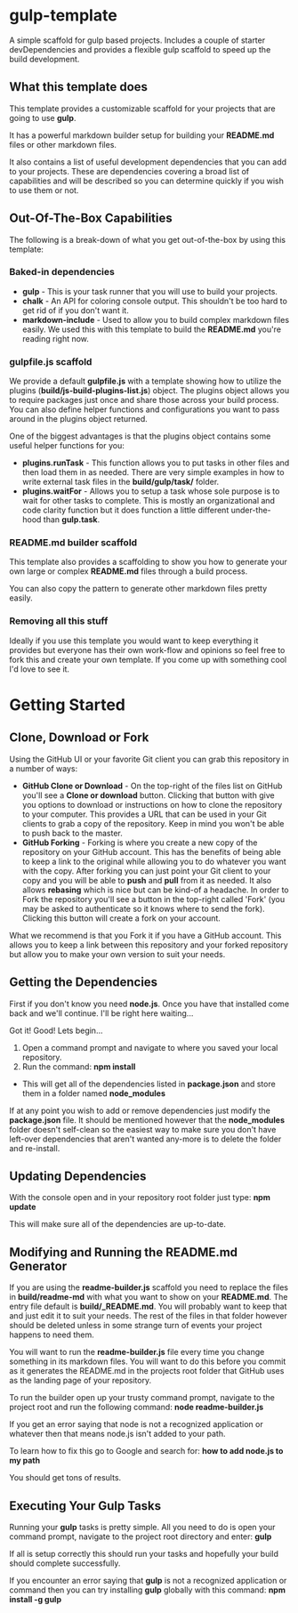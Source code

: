 # gulp-template
A simple scaffold for gulp based projects. Includes a couple of starter devDependencies and provides
a flexible gulp scaffold to speed up the build development.

## What this template does
This template provides a customizable scaffold for your projects that are going to use **gulp**.

It has a powerful markdown builder setup for building your **README.md** files or other markdown
files.

It also contains a list of useful development dependencies that you can add to your projects. These
are dependencies covering a broad list of capabilities and will be described so you can determine
quickly if you wish to use them or not.

## Out-Of-The-Box Capabilities
The following is a break-down of what you get out-of-the-box by using this template:

### Baked-in dependencies
* **gulp** - This is your task runner that you will use to build your projects.
* **chalk** - An API for coloring console output. This shouldn't be too hard to get rid of if you
don't want it.
* **markdown-include** - Used to allow you to build complex markdown files easily. We used this with
this template to build the **README.md** you're reading right now.

### gulpfile.js scaffold
We provide a default **gulpfile.js** with a template showing how to utilize the plugins
(**build/js-build-plugins-list.js**) object. The plugins object allows you to require packages just
once and share those across your build process. You can also define helper functions and
configurations you want to pass around in the plugins object returned.

One of the biggest advantages is that the plugins object contains some useful helper functions for
you:

* **plugins.runTask** - This function allows you to put tasks in other files and then load them in
as needed. There are very simple examples in how to write external task files in the
**build/gulp/task/** folder.
* **plugins.waitFor** - Allows you to setup a task whose sole purpose is to wait for other tasks to
complete. This is mostly an organizational and code clarity function but it does function a little
different under-the-hood than **gulp.task**.

### README.md builder scaffold
This template also provides a scaffolding to show you how to generate your own large or complex
**README.md** files through a build process.

You can also copy the pattern to generate other markdown files pretty easily.

### Removing all this stuff
Ideally if you use this template you would want to keep everything it provides but everyone has
their own work-flow and opinions so feel free to fork this and create your own template. If you come
up with something cool I'd love to see it.

# Getting Started

## Clone, Download or Fork
Using the GitHub UI or your favorite Git client you can grab this repository in a number of ways:

* **GitHub Clone or Download** - On the top-right of the files list on GitHub you'll see a
**Clone or download** button. Clicking that button with give you options to download or instructions
on how to clone the repository to your computer. This provides a URL that can be used in your Git
clients to grab a copy of the repository. Keep in mind you won't be able to push back to the master.
* **GitHub Forking** - Forking is where you create a new copy of the repository on your GitHub
account. This has the benefits of being able to keep a link to the original while allowing you to do
whatever you want with the copy. After forking you can just point your Git client to your copy and
you will be able to **push** and **pull** from it as needed. It also allows **rebasing** which is
nice but can be kind-of a headache. In order to Fork the repository you'll see a button in the
top-right called 'Fork' (you may be asked to authenticate so it knows where to send the fork).
Clicking this button will create a fork on your account.

What we recommend is that you Fork it if you have a GitHub account. This allows you to keep a link
between this repository and your forked repository but allow you to make your own version to suit
your needs.

## Getting the Dependencies
First if you don't know you need **node.js**. Once you have that installed come back and we'll
continue. I'll be right here waiting...

Got it! Good! Lets begin...

1. Open a command prompt and navigate to where you saved your local repository.
2. Run the command: **npm install**
  - This will get all of the dependencies listed in **package.json** and store them in a folder named **node_modules**

If at any point you wish to add or remove dependencies just modify the **package.json** file. It
should be mentioned however that the **node_modules** folder doesn't self-clean so the easiest way
to make sure you don't have left-over dependencies that aren't wanted any-more is to delete the folder
and re-install.

## Updating Dependencies
With the console open and in your repository root folder just type: **npm update**

This will make sure all of the dependencies are up-to-date.

## Modifying and Running the README.md Generator
If you are using the **readme-builder.js** scaffold you need to replace the files in
**build/readme-md** with what you want to show on your **README.md**. The entry file default is
**build/_README.md**. You will probably want to keep that and just edit it to suit your needs.
The rest of the files in that folder however should be deleted unless in some strange turn of events
your project happens to need them.

You will want to run the **readme-builder.js** file every time you change something in its markdown
files. You will want to do this before you commit as it generates the README.md in the projects root
folder that GitHub uses as the landing page of your repository.

To run the builder open up your trusty command prompt, navigate to the project root and run the
following command: **node readme-builder.js**

If you get an error saying that node is not a recognized application or whatever then that means
node.js isn't added to your path.

To learn how to fix this go to Google and search for: **how to add node.js to my path**

You should get tons of results.

## Executing Your Gulp Tasks
Running your **gulp** tasks is pretty simple. All you need to do is open your command prompt,
navigate to the project root directory and enter: **gulp**

If all is setup correctly this should run your tasks and hopefully your build should complete
successfully.

If you encounter an error saying that **gulp** is not a recognized application or command then you
can try installing **gulp** globally with this command: **npm install -g gulp**


